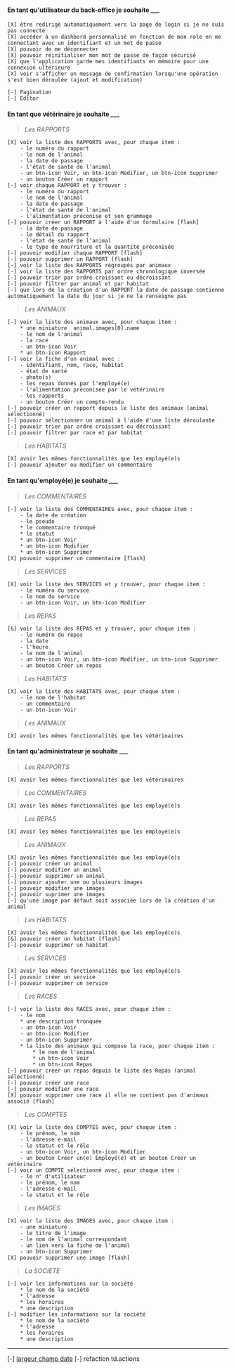 #### En tant qu'utilisateur du back-office je souhaite ___

    [X] être redirigé automatiquement vers la page de login si je ne suis pas connecté
    [X] accéder à un dashbord personnalisé en fonction de mon role en me connectant avec un identifiant et un mot de passe
    [X] pouvoir de me déconnecter
    [X] pouvoir réinitialiser mon mot de passe de façon sécurisé
    [X] que l'application garde mes identifiants en mémoire pour une connexion ultérieure
    [X] voir s'afficher un message de confirmation lorsqu'une opération s'est bien déroulée (ajout et modification)

    [-] Pagination
    [-] Editor

#### En tant que vétérinaire je souhaite ___

> _Les RAPPORTS_

    [X] voir la liste des RAPPORTS avec, pour chaque item :
        - le numéro du rapport
        - le nom de l'animal
        - la date de passage
        - l'état de santé de l'animal
        - un btn-icon Voir, un btn-icon Modifier, un btn-icon Supprimer
        - un bouton Créer un rapport
    [-] voir chaque RAPPORT et y trouver :
        - le numéro du rapport
        - le nom de l'animal
        - la date de passage
        - l'état de santé de l'animal
        - l'alimentation préconisé et son grammage
    [-] pouvoir créer un RAPPORT à l'aide d'un formulaire [flash] 
        - la date de passage
        - le détail du rapport
        - l'état de santé de l’animal
        - le type de nourriture et la quantité préconisée
    [-] pouvoir modifier chaque RAPPORT [flash] 
    [-] pouvoir supprimer un RAPPORT [flash] 
    [-] voir la liste des RAPPORTS regroupés par animaux
    [-] voir la liste des RAPPORTS par ordre chronologique inversée
    [-] pouvoir trier par ordre croissant ou décroissant
    [-] pouvoir filtrer par animal et par habitat
    [-] que lors de la création d'un RAPPORT la date de passage contienne automatiquement la date du jour si je ne la renseigne pas

> _Les ANIMAUX_

    [-] voir la liste des animaux avec, pour chaque item :
        * une miniature  animal.images[0].name 
        - le nom de l'animal
        - la race
        - un btn-icon Voir
        * un btn-icon Rapport
    [-] voir la fiche d'un animal avec :
        - identifiant, nom, race, habitat
        - état de santé
        - photo(s)
        - les repas donnés par l'employé(e)
        - l'alimentation préconisée par le vétérinaire
        - les rapports
        - un bouton Créer un compte-rendu
    [-] pouvoir créer un rapport depuis le liste des animaux (animal sélectionné)
    [-] pouvoir sélectionner un animal à l'aide d'une liste déroulante
    [-] pouvoir trier par ordre croissant ou décroissant
    [-] pouvoir filtrer par race et par habitat

> _Les HABITATS_

    [X] avoir les mêmes fonctionnalités que les employé(e)s
    [-] pouvoir ajouter ou modifier un commentaire

#### En tant qu'employé(e) je souhaite ___

> _Les COMMENTAIRES_

    [-] voir la liste des COMMENTAIRES avec, pour chaque item :
        - la date de création
        - le pseudo
        * le commentaire tronqué
        * le statut
        * un btn-icon Voir
        * un btn-icon Modifier
        * un btn-icon Supprimer
    [X] pouvoir supprimer un commentaire [flash]

> _Les SERVICES_

    [X] voir la liste des SERVICES et y trouver, pour chaque item :
        - le numéro du service
        - le nom du service
        - un btn-icon Voir, un btn-icon Modifier

> _Les REPAS_

    [&] voir la liste des REPAS et y trouver, pour chaque item :
        - le numéro du repas
        - la date 
        - l'heure
        - le nom de l'animal
        - un btn-icon Voir, un btn-icon Modifier, un btn-icon Supprimer
        - un bouton Créer un repas

> _Les HABITATS_

    [X] voir la liste des HABITATS avec, pour chaque item :
        - le nom de l'habitat
        - un commentaire
        - un btn-icon Voir

> _Les ANIMAUX_

    [X] avoir les mêmes fonctionnalités que les vétérinaires

#### En tant qu'administrateur je souhaite ___

> _Les RAPPORTS_

    [X] avoir les mêmes fonctionnalités que les vétérinaires

> _Les COMMENTAIRES_

    [X] avoir les mêmes fonctionnalités que les employé(e)s

> _Les REPAS_

    [X] avoir les mêmes fonctionnalités que les employé(e)s

> _Les ANIMAUX_

    [X] avoir les mêmes fonctionnalités que les employé(e)s
    [-] pouvoir créer un animal
    [-] pouvoir modifier un animal
    [-] pouvoir supprimer un animal
    [-] pouvoir ajouter une ou plusieurs images
    [-] pouvoir modifier une images
    [-] pouvoir suprimer une images
    [-] qu'une image par défaut soit associée lors de la création d'un animal

> _Les HABITATS_

    [X] avoir les mêmes fonctionnalités que les employé(e)s
    [&] pouvoir créer un habitat [flash]
    [-] pouvoir supprimer un habitat

> _Les SERVICES_

    [X] avoir les mêmes fonctionnalités que les employé(e)s
    [-] pouvoir créer un service 
    [-] pouvoir supprimer un service 

> _Les RACES_

    [-] voir la liste des RACES avec, pour chaque item :
        - le nom 
        * une description tronquée
        - un btn-icon Voir
        - un btn-icon Modifier
        - un btn-icon Supprimer
        * la liste des animaux qui compose la race, pour chaque item :
            * le nom de l'animal
            * un btn-icon Voir
            * un btn-icon Repas
    [-] pouvoir créer un repas depuis le liste des Repas (animal sélectionné)
    [-] pouvoir créer une race 
    [-] pouvoir modifier une race 
    [X] pouvoir supprimer une race il elle ne contient pas d'animaux associé [flash]

> _Les COMPTES_

    [X] voir la liste des COMPTES avec, pour chaque item :
        - le prénom, le nom
        - l'adresse e-mail
        - le statut et le rôle
        - un btn-icon Voir, un btn-icon Modifier
        - un bouton Créer un(e) Employé(e) et un bouton Créer un vétérinaire
    [-] voir un COMPTE sélectionné avec, pour chaque item :
        - le n° d'utilisateur
        - le prénom, le nom
        - l'adresse e-mail
        - le statut et le rôle

> _Les IMAGES_

    [X] voir la liste des IMAGES avec, pour chaque item :
        - une miniature
        - le titre de l'image
        - le nom de l'animal correspondant
        - un lien vers la fiche de l'animal
        - un btn-icon Supprimer
    [X] pouvoir supprimer une image [flash]

> _La SOCIETE_

    [-] voir les informations sur la société
        * le nom de la société
        * l'adresse
        * les horaires
        * une description
    [-] modifier les informations sur la société
        * le nom de la société
        * l'adresse
        * les horaires
        * une description

---

[-] [largeur champ date](https://starswebcommunication.tinytake.com/msc/OTY4NzU2N18yMzMxOTA5NQ)
[-] refaction td.actions
